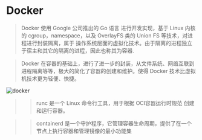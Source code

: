 # Docker

> Docker 使用 Google 公司推出的 Go 语言 进行开发实现，基于 Linux 内核的 cgroup，namespace，以及 OverlayFS 类的 Union FS 等技术，对进程进行封装隔离，属于 操作系统层面的虚拟化技术。由于隔离的进程独立于宿主和其它的隔离的进程，因此也称其为容器.

> Docker 在容器的基础上，进行了进一步的封装，从文件系统、网络互联到进程隔离等等，极大的简化了容器的创建和维护。使得 Docker 技术比虚拟机技术更为轻便、快捷。

![docker](https://docs.microsoft.com/en-us/virtualization/windowscontainers/deploy-containers/media/docker-on-linux.png)

>> runc 是一个 Linux 命令行工具，用于根据 OCI容器运行时规范 创建和运行容器。

>> containerd 是一个守护程序，它管理容器生命周期，提供了在一个节点上执行容器和管理镜像的最小功能集
